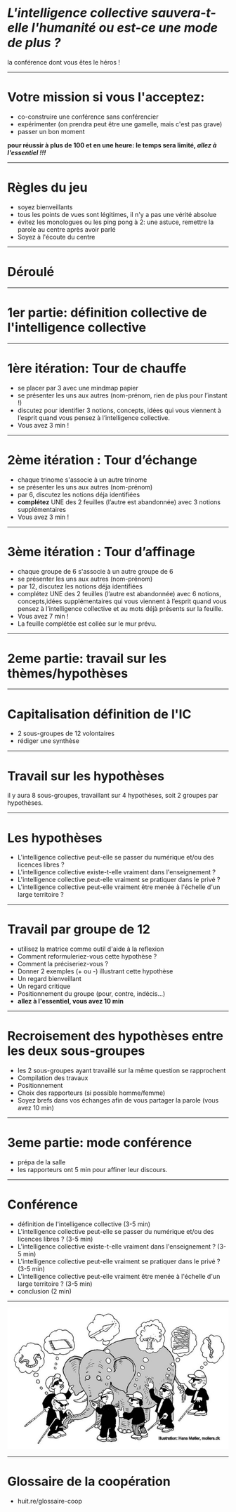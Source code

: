 # _L'intelligence collective sauvera-t-elle l'humanité ou est-ce une mode de plus ?_
la conférence dont vous êtes le héros !

---

# Votre mission si vous l'acceptez:
- co-construire une conférence sans conférencier
- expérimenter (on prendra peut être une gamelle, mais c'est pas grave)
- passer un bon moment

**pour réussir à plus de 100 et en une heure: le temps sera limité, _allez à l'essentiel !!!_** 


---

# Règles du jeu

- soyez bienveillants
- tous les points de vues sont légitimes, il n'y a pas une vérité absolue
- évitez les monologues ou les ping pong à 2: une astuce, remettre la parole au centre après avoir parlé
- Soyez à l'écoute du centre

---

# Déroulé

<!---dessin mélanie 

1er partie: définition collective de l'intelligence collective: construire du sens et une définition commune de l'ic

sous-groupes 3 -> 6 -> 12

2eme partie: travail sur les thèmes/hypothèses: co-construire un savoir commun sur les hypothèses

10 sous groupes de 12, 2 sous-groupes par thèmes.

5 thèmes: definition IC + 4 hypothèses de travail


Choix de 2 rapporteurs / personnes éloquentes par groupe

3ème partie: mode conférence 

--->

---

# 1er partie: définition collective de l'intelligence collective


---
# 1ère itération: Tour de chauffe

- se placer par 3 avec une mindmap papier
- se présenter les uns aux autres (nom-prénom, rien de plus pour l’instant !)
- discutez pour identifier 3 notions, concepts, idées qui vous viennent à l’esprit quand vous pensez à l’intelligence collective.
- Vous avez 3 min !

---
# 2ème itération : Tour d’échange

- chaque trinome s'associe à un autre trinome
- se présenter les uns aux autres  (nom-prénom)
- par 6, discutez les notions déja identifiées
- **complétez** UNE des 2 feuilles (l’autre est abandonnée) avec 3 notions supplémentaires
- Vous avez 3 min !

---

# 3ème itération : Tour d’affinage

- chaque groupe de 6 s'associe à un autre groupe de 6
- se présenter les uns aux autres (nom-prénom)
- par 12, discutez les notions déja identifiées
- complétez UNE des 2 feuilles (l’autre est abandonnée) avec 6 notions, concepts,idées supplémentaires qui vous viennent à l’esprit quand vous pensez à l’intelligence collective et au mots déjà présents sur la feuille.
- Vous avez 7 min !
- La feuille complétée est collée sur le mur prévu.

---

# 2eme partie: travail sur les thèmes/hypothèses

---

# Capitalisation définition de l'IC

- 2 sous-groupes de 12 volontaires
- rédiger une synthèse

---

# Travail sur les hypothèses

il y aura 8 sous-groupes, travaillant sur 4 hypothèses, soit 2 groupes par hypothèses.

---

# Les hypothèses
- L'intelligence collective peut-elle se passer du numérique et/ou des licences libres ?
- L'intelligence collective existe-t-elle vraiment dans l'enseignement ?
- L'intelligence collective peut-elle vraiment se pratiquer dans le privé ?
- L'intelligence collective peut-elle vraiment être menée à l'échelle d'un large territoire ?

---

# Travail par groupe de 12

- utilisez la matrice comme outil d'aide à la reflexion
- Comment reformuleriez-vous cette hypothèse ?
- Comment la préciseriez-vous ?
- Donner 2 exemples (+ ou -) illustrant cette hypothèse
- Un regard bienveillant
- Un regard critique
- Positionnement du groupe (pour, contre, indécis...)
- **allez à l'essentiel, vous avez 10 min**

---

# Recroisement des hypothèses entre les deux sous-groupes
- les 2 sous-groupes ayant travaillé sur la même question se rapprochent
- Compilation des travaux
- Positionnement
- Choix des rapporteurs (si possible homme/femme)
- Soyez brefs dans vos échanges afin de vous partager la parole (vous avez 10 min)

---

# 3eme partie: mode conférence
- prépa de la salle
- les rapporteurs ont 5 min pour affiner leur discours.

---

# Conférence
- définition de l'intelligence collective (3-5 min)
- L'intelligence collective peut-elle se passer du numérique et/ou des licences libres ? (3-5 min)
- L'intelligence collective existe-t-elle vraiment dans l'enseignement ? (3-5 min)
- L'intelligence collective peut-elle vraiment se pratiquer dans le privé ? (3-5 min)
- L'intelligence collective peut-elle vraiment être menée à l'échelle d'un large territoire ? (3-5 min)
- conclusion (2 min)

---

![](images/elephant_aveugles.jpg)

<!---

Pour comprendre la complexité, avoir un seul point de vue ne suffit pas.

L'intelligence collective se nourrit de la diversité des points de vue. 

Comment créer des cadres qui favorisent l'intelligence collective, c'est ce que nous étudierons ensemble durant ces 3 jours.

--->

---

# Glossaire de la coopération
- huit.re/glossaire-coop
